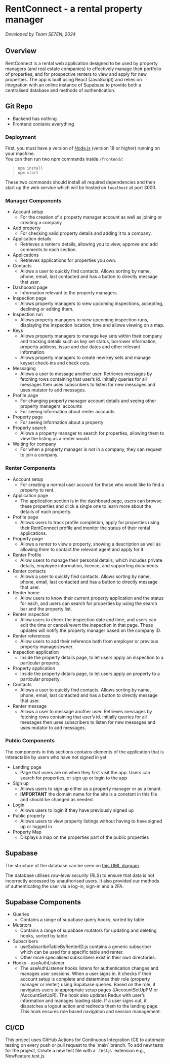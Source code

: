# RentConnect - a rental property manager
###### Developed by Team SE7EN, 2024

## Overview

RentConnect is a rental web application designed to be used by property managers (and real estate companies) to effectively manage their portfolio of properties; and for prospective renters to view and apply for new properties. The app is built using React (JavaScript) and relies on integration with an online instance of Supabase to provide both a centralised database and methods of authentication. 

## Git Repo

- Backend has nothing  
- Frontend contains everything

### Deployment

First, you must have a version of [Node.js](https://nodejs.org/en/download/) (version 18 or higher) running on your machine.  
You can then run two npm commands inside `/frontend/`:  
> `npm install`  
> `npm start`

These two commands should install all required dependencies and then start up the web service which will be hosted on `localhost` at port 3000\.

### Manager Components

- Account setup  
  - For the creation of a property manager account as well as joining or creating a company  
- Add property  
  - For checking valid property details and adding it to a company.  
- Application details  
  - Retrieves a renter’s details, allowing you to view, approve and add comments to each section.  
- Applications  
  - Retrieves applications for properties you own.  
- Contacts  
  - Allows a user to quickly find contacts. Allows sorting by name, phone, email, last contacted and has a button to directly message that user.  
- Dashboard page  
  - Information relevant to the property managers.  
- Inspection page  
  - Allows property managers to view upcoming inspections, accepting, declining or editing them.  
- Inspection run  
  - Allows property managers to view upcoming inspection runs, displaying the inspection location, time and allows viewing on a map.  
- Keys  
  - Allows property managers to manage key sets within their company and tracking details such as key set status, borrower information, property address, issue and due dates and other relevant information.   
  - Allows property managers to create new key sets and manage keyset check-ins and check outs.  
- Messaging  
  - Allows a user to message another user. Retrieves messages by fetching rows containing that user’s id. Initially queries for all messages then uses subscribers to listen for new messages and uses mutator to add messages.  
- Profile page  
  - For changing property manager account details and seeing other property managers’ accounts  
  - For seeing information about renter accounts  
- Property page  
  - For seeing information about a property  
- Property search  
  - Allows a property manager to search for properties, allowing them to view the listing as a renter would.  
- Waiting for company  
  - For when a property manager is not in a company, they can request to join a company.

### Renter Components

- Account setup  
  - For creating a normal user account for those who would like to find a property to rent.  
- Application page  
  - The application section is in the dashboard page, users can browse these properties and click a single one to learn more about the details of each property.  
- Profile page  
  - Allows users to track profile completion, apply for properties using their RentConnect profile and monitor the status of their rental applications.  
- Property page  
  - Allows a renter to view a property, showing a description as well as allowing them to contact the relevant agent and apply for it.  
- Renter Profile  
  - Allow users to manage their personal details, which includes private details, employee information, licence, and supporting documents  
- Renter contacts  
  - Allows a user to quickly find contacts. Allows sorting by name, phone, email, last contacted and has a button to directly message that user.  
- Renter home  
  - Allow users to know their current property application and the status for each, and users can search for properties by using the search bar and the property list.  
- Renter inspection  
  - Allow users to check the inspection date and time, and users can edit the time or cancel/revert the inspection in that page. These updates will notify the property manager based on the company ID.  
- Renter references  
  - Allow users to add their reference both from employer or previous property manager/owner.  
- Inspection application  
  - Inside the property details page, to let users apply an inspection to a particular property.  
- Property application  
  - Inside the property details page, to let users apply an property to a particular property.  
- Contacts  
  - Allows a user to quickly find contacts. Allows sorting by name, phone, email, last contacted and has a button to directly message that user.  
- Renter message  
  - Allows a user to message another user. Retrieves messages by fetching rows containing that user’s id. Initially queries for all messages then uses subscribers to listen for new messages and uses mutator to add messages.

### Public Components

The components in this sections contains elements of the application that is interactable by users who have not signed in yet

- Landing page  
  - Page that users are on when they first visit the app. Users can search for properties, or sign up or login to the app  
- Sign up  
  - Allows users to sign up either as a property manager or as a tenant.
  - **IMPORTANT** the domain name for the site is a constant in this file and should be changed as needed.
- Login   
  - Allows users to login if they have previously signed up  
- Public property  
  - Allows users to view property listings without having to have signed up or logged in  
- Property Map  
  - Displays a map on the properties part of the public properties
 
## Supabase

The structure of the database can be seen on [this UML diagram](https://drive.google.com/file/d/1RXk9hz7qA9hsrDIE-4_X1O2dOBQmo_hP/view?usp=sharing).

The database utilises *row-level security* (RLS) to ensure that data is not incorrectly accessed by unauthorised users. It also provided our methods of authenticating the user via a log-in, sign-in and a 2FA.

## Supabase Components

- Queries  
  - Contains a range of supabase query hooks, sorted by table  
- Mutators  
  - Contains a range of supabase mutators for updating and deleting hooks, sorted by table  
- Subscribers  
  - useSubscribeTableByRenterID.js contains a generic subscriber which can be used for a specific table and renter.  
  - Other more specialised subscribers exist in their own directories.  
- Hooks \- useAuthListener  
  - The useAuthListener hooks listens for authentication changes and manages user sessions. When a user signs in, it checks if their account setup is complete and determines their role (property manager or renter) using Supabase queries. Based on the role, it navigates users to appropriate setup pages (/AccountSetUpPM or /AccountSetUpR). The hook also updates Redux with user’s information and manages loading state. If a user signs out, it dispatches a logout action and redirects them to the landing page. This hook ensures role based navigation and session management.

## CI/CD

This project uses GitHub Actions for Continuous Integration (CI) to automate testing on every push or pull request to the \`main\` branch. To add new tests for the project, Create a new test file with a \`.test.js\` extension e.g.,  NewFeature.test.js. 
